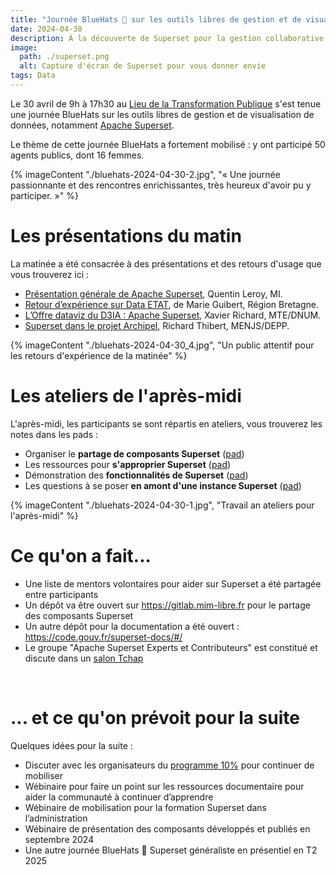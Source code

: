```yaml
---
title: "Journée BlueHats 🧢 sur les outils libres de gestion et de visualisation de données"
date: 2024-04-30
description: À la découverte de Superset pour la gestion collaborative et la visualisation de données
image:
  path: ./superset.png
  alt: Capture d'écran de Superset pour vous donner envie
tags: Data
---
```


Le 30 avril de 9h à 17h30 au [Lieu de la Transformation Publique](https://www.modernisation.gouv.fr/diffuser-linnovation-publique/le-lieu-de-la-transformation-publique) s'est tenue une journée BlueHats sur les outils libres de gestion et de visualisation de données, notamment [Apache Superset](https://code.gouv.fr/sill/detail?name=Apache%20Superset).

Le thème de cette journée BlueHats a fortement mobilisé : y ont participé 50 agents publics, dont 16 femmes.

{% imageContent "./bluehats-2024-04-30-2.jpg", "« Une journée passionnante et des rencontres enrichissantes, très heureux d'avoir pu y participer. »" %}

# Les présentations du matin

La matinée a été consacrée à des présentations et des retours d'usage que vous trouverez ici :

-   [Présentation générale de Apache Superset](https://chartsgouv.lab.sspcloud.fr/static/bluehats/index.html), Quentin Leroy, MI.
-   [Retour d’expérience sur Data ETAT](https://speakerdeck.com/bluehats/presentation-du-projet-data-etat-et-de-lusage-de-superset-sgar-bretagne), de Marie Guibert, Région Bretagne.
-   [L’Offre dataviz du D3IA : Apache Superset](https://speakerdeck.com/bluehats/loffre-dataviz-du-d3ia-apache-superset-mte), Xavier Richard, MTE/DNUM.
-   [Superset dans le projet Archipel](https://speakerdeck.com/bluehats/superset-retour-dexperience-sur-le-projet-archipel), Richard Thibert, MENJS/DEPP.

{% imageContent "./bluehats-2024-04-30_4.jpg", "Un public attentif pour les retours d'expérience de la matinée" %}

# Les ateliers de l'après-midi

L'après-midi, les participants se sont répartis en ateliers, vous trouverez les notes dans les pads :

-   Organiser le **partage de composants Superset** ([pad](https://pad.numerique.gouv.fr/38QoDXqpREiYo2RoFUzuQg#))
-   Les ressources pour **s'approprier Superset** ([pad](https://pad.numerique.gouv.fr/7L6vJ7kbSvybL7rP8o_sBw#))
-   Démonstration des **fonctionnalités de Superset** ([pad](https://pad.numerique.gouv.fr/99ZDhML7TkyMlCKve281pA#))
-   Les questions à se poser **en amont d'une instance Superset** ([pad](https://pad.numerique.gouv.fr/XjL1O5EVSKqh9SlMWD9O6g?view#))

{% imageContent "./bluehats-2024-04-30-1.jpg", "Travail an ateliers pour l'après-midi" %}

# Ce qu'on a fait...

-   Une liste de mentors volontaires pour aider sur Superset a été partagée entre participants
-   Un dépôt va être ouvert sur <https://gitlab.mim-libre.fr> pour le partage des composants Superset
-   Un autre dépôt pour la documentation a été ouvert : <https://code.gouv.fr/superset-docs/#/>
-   Le groupe "Apache Superset Experts et Contributeurs" est constitué et discute dans un [salon Tchap](https://tchap.gouv.fr/#/room/!ZOqsMXhLQmyRSDSHCr:agent.education.tchap.gouv.fr?via=agent.interieur.tchap.gouv.fr&via=agent.education.tchap.gouv.fr&via=agent.externe.tchap.gouv.fr)

<br>

# ... et ce qu'on prévoit pour la suite

Quelques idées pour la suite :

-   Discuter avec les organisateurs du [programme 10%](https://www.10pourcent.etalab.gouv.fr/) pour continuer de mobiliser
-   Wébinaire pour faire un point sur les ressources documentaire pour aider la communauté à continuer d’apprendre
-   Wébinaire de mobilisation pour la formation Superset dans l’administration
-   Wébinaire de présentation des composants développés et publiés en septembre 2024
-   Une autre journée BlueHats 🧢 Superset généraliste en présentiel en T2 2025
